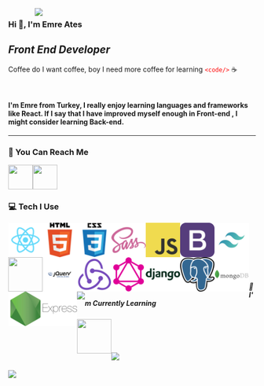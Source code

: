 <img src="https://media.giphy.com/media/ASd0Ukj0y3qMM/giphy.gif" align="right" width="450" height="auto" margin="5px">

### Hi :wave:, I'm Emre Ates

## _Front End Developer_

 Coffee do I want coffee, boy I need more coffee for learning <font color="red"> `<code/>` </font> :coffee:

<br>



#### I'm Emre from Turkey, I really enjoy learning languages and frameworks like React. If I say that I have improved myself enough in Front-end , I might consider learning Back-end.

***

### :speech_balloon: You Can Reach Me 

[<img height="50" width="50" src="https://unpkg.com/simple-icons@v7/icons/instagram.svg"  align="left"/>][instagram]


[<img height="50" width="50" src="https://unpkg.com/simple-icons@v7/icons/linkedin.svg"  align="left"/>][linkedin]



[instagram]: https://www.instagram.com/secenory/
[linkedin]: https://www.linkedin.com/in/emresates/



<br>
<br>
<br>

### :computer: Tech I Use

<img align="left" src="https://raw.githubusercontent.com/github/explore/80688e429a7d4ef2fca1e82350fe8e3517d3494d/topics/react/react.png" width="70" height ="70">

<img align="left" src="https://raw.githubusercontent.com/github/explore/80688e429a7d4ef2fca1e82350fe8e3517d3494d/topics/html/html.png" width="70" height ="70">

<img align="left" src="https://raw.githubusercontent.com/github/explore/80688e429a7d4ef2fca1e82350fe8e3517d3494d/topics/css/css.png" width="70" height ="70">

<img align="left" src="https://raw.githubusercontent.com/github/explore/80688e429a7d4ef2fca1e82350fe8e3517d3494d/topics/sass/sass.png" width="70" height ="70">

<img align="left" src="https://raw.githubusercontent.com/github/explore/80688e429a7d4ef2fca1e82350fe8e3517d3494d/topics/javascript/javascript.png" width="70" height ="70">

<img align="left" src="https://raw.githubusercontent.com/github/explore/80688e429a7d4ef2fca1e82350fe8e3517d3494d/topics/bootstrap/bootstrap.png" width="70" height ="70">

<img align="left" src="https://raw.githubusercontent.com/github/explore/80688e429a7d4ef2fca1e82350fe8e3517d3494d/topics/tailwind/tailwind.png" width="70" height ="70">

<img align="left" src="https://raw.githubusercontent.com/mui/material-ui/master/docs/public/static/logo.svg" width="70" height ="70">

<img align="left" src="https://raw.githubusercontent.com/github/explore/80688e429a7d4ef2fca1e82350fe8e3517d3494d/topics/jquery/jquery.png" width="70" height ="70">

<img align="left" src="https://raw.githubusercontent.com/github/explore/80688e429a7d4ef2fca1e82350fe8e3517d3494d/topics/redux/redux.png" width="70" height ="70">

<img align="left" src="https://raw.githubusercontent.com/github/explore/80688e429a7d4ef2fca1e82350fe8e3517d3494d/topics/graphql/graphql.png" width="70" height ="70">

<img align="left" src="https://raw.githubusercontent.com/github/explore/80688e429a7d4ef2fca1e82350fe8e3517d3494d/topics/django/django.png" width="70" height ="70">

<img  align="left" src="https://raw.githubusercontent.com/github/explore/80688e429a7d4ef2fca1e82350fe8e3517d3494d/topics/postgresql/postgresql.png" width="70" height ="70">

<img align="left" src="https://raw.githubusercontent.com/github/explore/80688e429a7d4ef2fca1e82350fe8e3517d3494d/topics/mongodb/mongodb.png" width="70" height ="70">

<img align="left" src="https://raw.githubusercontent.com/github/explore/80688e429a7d4ef2fca1e82350fe8e3517d3494d/topics/nodejs/nodejs.png" width="70" height ="70">

<img align="left" src="https://raw.githubusercontent.com/github/explore/80688e429a7d4ef2fca1e82350fe8e3517d3494d/topics/express/express.png" width="70" height ="70">

<img align="left" src="https://skillicons.dev/icons?i=git,kubernetes,docker,c,vim" />

<br>
<br>
<br>
<br>
<br>
<br>

##### :notebook: I'm Currently Learning

<img align="left" src="https://camo.githubusercontent.com/e1e113df83e7731fdb90f6f0ab2eeb155fd1b48c27d99814dcf1c23c0acdc6a2/68747470733a2f2f6173736574732e76657263656c2e636f6d2f696d6167652f75706c6f61642f76313636323133303535392f6e6578746a732f49636f6e5f6461726b5f6261636b67726f756e642e706e67" width="70" height="70"/>

<br>
<br>
<br>
<br>


<img src="https://github-readme-stats.vercel.app/api?username=emresates&theme=radical&hide=contribs">

<br>
<br>

<img src="https://github-readme-stats.vercel.app/api/top-langs/?username=emresates&layout=compact">

